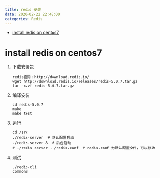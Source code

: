 ```yaml
---
title: redis 安装
data: 2020-02-22 22:48:00
categories: Redis
---
```

<!-- TOC START min:1 max:3 link:true asterisk:false update:true -->
- [install redis on centos7](#install-redis-on-centos7)
<!-- TOC END -->
<!--more-->

# install redis on centos7

1.  下载安装包
    ```
    redis官网：http://download.redis.io/
    wget http://download.redis.io/releases/redis-5.0.7.tar.gz
    tar -xzvf redis-5.0.7.tar.gz
    ```
2.  编译安装
    ```
    cd redis-5.0.7
    make
    make test
    ```

3.  运行
    ```
    cd /src
    ./redis-server  # 默认配置启动
    ./redis-server &  # 后台启动
    # ./redis-server ../redis.conf  # redis.conf 为默认配置文件，可以修改
    ```

4.  测试
    ```
    ./redis-cli
    commond
    ```

